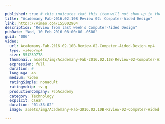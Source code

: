 ```yaml
---

published: true # this indicates that this item will not show up in the podcast feed
title: "Academany Fab-2016.02.10B Review 02: Computer-Aided Design"
link: https://vimeo.com/155002904
description: "Review from last week's Computer-Aided Design"
pubDate: "Wed, 10 Feb 2016 08:00:00 -0500"
guid: "006"
video:
  url: Academany-Fab-2016.02.10B-Review-02-Computer-Aided-Design.mp4
  type: video/mp4
  size: 555239778
  thumbnail: assets/img/Academany-Fab-2016.02.10B-Review-02-Computer-Aided-Design-thumbnail.jpg
  expression: full
  duration: #
  language: en
  medium: video
  ratingSimple: nonadult
  ratingvchip: tv-g
  productionCompany: FabAcademy
  category: Technology
  explicit: clean
  duration: "01:33:02"
  image: assets/img/Academany-Fab-2016.02.10B-Review-02-Computer-Aided-Design-full.jpg

---
```

